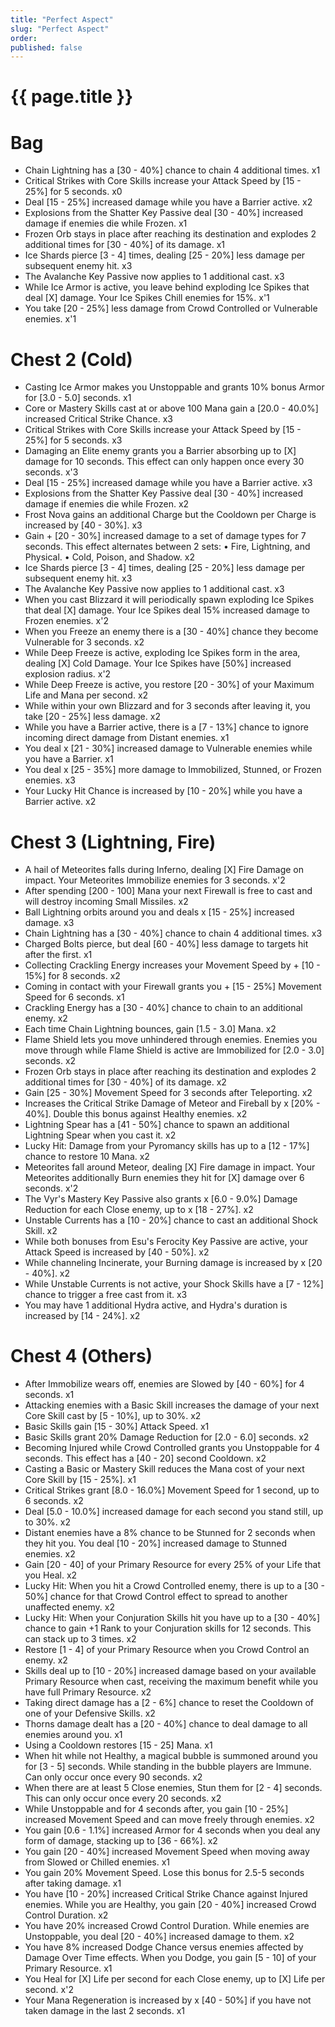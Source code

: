 ```yaml
---
title: "Perfect Aspect"
slug: "Perfect Aspect"
order: 
published: false
---
```


# {{ page.title }}

# Bag
- Chain Lightning has a [30 - 40%] chance to chain 4 additional times. x1
- Critical Strikes with Core Skills increase your Attack Speed by [15 - 25%] for 5 seconds. x0
- Deal [15 - 25%] increased damage while you have a Barrier active. x2
- Explosions from the Shatter Key Passive deal [30 - 40%] increased damage if enemies die while Frozen. x1
- Frozen Orb stays in place after reaching its destination and explodes 2 additional times for [30 - 40%] of its damage. x1
- Ice Shards pierce [3 - 4] times, dealing [25 - 20%] less damage per subsequent enemy hit. x3
- The Avalanche Key Passive now applies to 1 additional cast. x3
- While Ice Armor is active, you leave behind exploding Ice Spikes that deal [X] damage. Your Ice Spikes Chill enemies for 15%. x'1
- You take [20 - 25%] less damage from Crowd Controlled or Vulnerable enemies. x'1

# Chest 2 (Cold)
- Casting Ice Armor makes you Unstoppable and grants 10% bonus Armor for [3.0 - 5.0] seconds. x1
- Core or Mastery Skills cast at or above 100 Mana gain a [20.0 - 40.0%] increased Critical Strike Chance. x3
- Critical Strikes with Core Skills increase your Attack Speed by [15 - 25%] for 5 seconds. x3
- Damaging an Elite enemy grants you a Barrier absorbing up to [X] damage for 10 seconds. This effect can only happen once every 30 seconds. x'3
- Deal [15 - 25%] increased damage while you have a Barrier active. x3
- Explosions from the Shatter Key Passive deal [30 - 40%] increased damage if enemies die while Frozen. x2
- Frost Nova gains an additional Charge but the Cooldown per Charge is increased by [40 - 30%]. x3
- Gain + [20 - 30%] increased damage to a set of damage types for 7 seconds. This effect alternates between 2 sets: • Fire, Lightning, and Physical. • Cold, Poison, and Shadow. x2
- Ice Shards pierce [3 - 4] times, dealing [25 - 20%] less damage per subsequent enemy hit. x3
- The Avalanche Key Passive now applies to 1 additional cast. x3
- When you cast Blizzard it will periodically spawn exploding Ice Spikes that deal [X] damage. Your Ice Spikes deal 15% increased damage to Frozen enemies. x'2
- When you Freeze an enemy there is a [30 - 40%] chance they become Vulnerable for 3 seconds. x2
- While Deep Freeze is active, exploding Ice Spikes form in the area, dealing [X] Cold Damage. Your Ice Spikes have [50%] increased explosion radius. x'2
- While Deep Freeze is active, you restore [20 - 30%] of your Maximum Life and Mana per second. x2
- While within your own Blizzard and for 3 seconds after leaving it, you take [20 - 25%] less damage. x2
- While you have a Barrier active, there is a [7 - 13%] chance to ignore incoming direct damage from Distant enemies. x1
- You deal x [21 - 30%] increased damage to Vulnerable enemies while you have a Barrier. x1
- You deal x [25 - 35%] more damage to Immobilized, Stunned, or Frozen enemies. x3
- Your Lucky Hit Chance is increased by [10 - 20%] while you have a Barrier active. x2

# Chest 3 (Lightning, Fire)
- A hail of Meteorites falls during Inferno, dealing [X] Fire Damage on impact. Your Meteorites Immobilize enemies for 3 seconds. x'2
- After spending [200 - 100] Mana your next Firewall is free to cast and will destroy incoming Small Missiles. x2
- Ball Lightning orbits around you and deals x [15 - 25%] increased damage. x3
- Chain Lightning has a [30 - 40%] chance to chain 4 additional times. x3
- Charged Bolts pierce, but deal [60 - 40%] less damage to targets hit after the first. x1
- Collecting Crackling Energy increases your Movement Speed by + [10 - 15%] for 8 seconds. x2
- Coming in contact with your Firewall grants you + [15 - 25%] Movement Speed for 6 seconds. x1
- Crackling Energy has a [30 - 40%] chance to chain to an additional enemy. x2
- Each time Chain Lightning bounces, gain [1.5 - 3.0] Mana. x2
- Flame Shield lets you move unhindered through enemies. Enemies you move through while Flame Shield is active are Immobilized for [2.0 - 3.0] seconds. x2
- Frozen Orb stays in place after reaching its destination and explodes 2 additional times for [30 - 40%] of its damage. x2
- Gain [25 - 30%] Movement Speed for 3 seconds after Teleporting. x2
- Increases the Critical Strike Damage of Meteor and Fireball by x [20% - 40%]. Double this bonus against Healthy enemies. x2
- Lightning Spear has a [41 - 50%] chance to spawn an additional Lightning Spear when you cast it. x2
- Lucky Hit: Damage from your Pyromancy skills has up to a [12 - 17%] chance to restore 10 Mana. x2
- Meteorites fall around Meteor, dealing [X] Fire damage in impact. Your Meteorites additionally Burn enemies they hit for [X] damage over 6 seconds. x'2
- The Vyr's Mastery Key Passive also grants x [6.0 - 9.0%] Damage Reduction for each Close enemy, up to x [18 - 27%]. x2
- Unstable Currents has a [10 - 20%] chance to cast an additional Shock Skill. x2
- While both bonuses from Esu's Ferocity Key Passive are active, your Attack Speed is increased by [40 - 50%]. x2
- While channeling Incinerate, your Burning damage is increased by x [20 - 40%]. x2
- While Unstable Currents is not active, your Shock Skills have a [7 - 12%] chance to trigger a free cast from it. x3
- You may have 1 additional Hydra active, and Hydra's duration is increased by [14 - 24%]. x2

# Chest 4 (Others)
- After Immobilize wears off, enemies are Slowed by [40 - 60%] for 4 seconds. x1
- Attacking enemies with a Basic Skill increases the damage of your next Core Skill cast by [5 - 10%], up to 30%. x2
- Basic Skills gain [15 - 30%] Attack Speed. x1
- Basic Skills grant 20% Damage Reduction for [2.0 - 6.0] seconds. x2
- Becoming Injured while Crowd Controlled grants you Unstoppable for 4 seconds. This effect has a [40 - 20] second Cooldown. x2
- Casting a Basic or Mastery Skill reduces the Mana cost of your next Core Skill by [15 - 25%]. x1
- Critical Strikes grant [8.0 - 16.0%] Movement Speed for 1 second, up to 6 seconds. x2
- Deal [5.0 - 10.0%] increased damage for each second you stand still, up to 30%. x2
- Distant enemies have a 8% chance to be Stunned for 2 seconds when they hit you. You deal [10 - 20%] increased damage to Stunned enemies. x2
- Gain [20 - 40] of your Primary Resource for every 25% of your Life that you Heal. x2
- Lucky Hit: When you hit a Crowd Controlled enemy, there is up to a [30 - 50%] chance for that Crowd Control effect to spread to another unaffected enemy. x2
- Lucky Hit: When your Conjuration Skills hit you have up to a [30 - 40%] chance to gain +1 Rank to your Conjuration skills for 12 seconds. This can stack up to 3 times. x2
- Restore [1 - 4] of your Primary Resource when you Crowd Control an enemy. x2
- Skills deal up to [10 - 20%] increased damage based on your available Primary Resource when cast, receiving the maximum benefit while you have full Primary Resource. x2
- Taking direct damage has a [2 - 6%] chance to reset the Cooldown of one of your Defensive Skills. x2
- Thorns damage dealt has a [20 - 40%] chance to deal damage to all enemies around you. x1
- Using a Cooldown restores [15 - 25] Mana. x1
- When hit while not Healthy, a magical bubble is summoned around you for [3 - 5] seconds. While standing in the bubble players are Immune. Can only occur once every 90 seconds. x2
- When there are at least 5 Close enemies, Stun them for [2 - 4] seconds. This can only occur once every 20 seconds. x2
- While Unstoppable and for 4 seconds after, you gain [10 - 25%] increased Movement Speed and can move freely through enemies. x2
- You gain [0.6 - 1.1%] increased Armor for 4 seconds when you deal any form of damage, stacking up to [36 - 66%]. x2
- You gain [20 - 40%] increased Movement Speed when moving away from Slowed or Chilled enemies. x1
- You gain 20% Movement Speed. Lose this bonus for 2.5-5 seconds after taking damage. x1
- You have [10 - 20%] increased Critical Strike Chance against Injured enemies. While you are Healthy, you gain [20 - 40%] increased Crowd Control Duration. x2
- You have 20% increased Crowd Control Duration. While enemies are Unstoppable, you deal [20 - 40%] increased damage to them. x2
- You have 8% increased Dodge Chance versus enemies affected by Damage Over Time effects. When you Dodge, you gain [5 - 10] of your Primary Resource. x1
- You Heal for [X] Life per second for each Close enemy, up to [X] Life per second. x'2
- Your Mana Regeneration is increased by x [40 - 50%] if you have not taken damage in the last 2 seconds. x1
